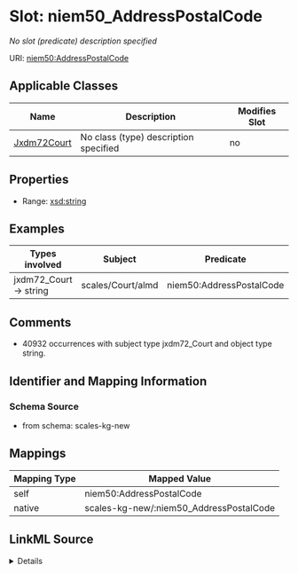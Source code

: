 

# Slot: niem50_AddressPostalCode


_No slot (predicate) description specified_





URI: [niem50:AddressPostalCode](http://release.niem.gov/niem/niem-core/5.0/AddressPostalCode)



<!-- no inheritance hierarchy -->





## Applicable Classes

| Name | Description | Modifies Slot |
| --- | --- | --- |
| [Jxdm72Court](../classes/Jxdm72Court.md) | No class (type) description specified |  no  |







## Properties

* Range: [xsd:string](xsd:string)






## Examples

| Types involved | Subject | Predicate | Object |
| --- | --- | --- | --- |
| jxdm72_Court → string | scales/Court/almd | niem50:AddressPostalCode | 35010 |


## Comments

* 40932 occurrences with subject type jxdm72_Court and object type string.

## Identifier and Mapping Information







### Schema Source


* from schema: scales-kg-new




## Mappings

| Mapping Type | Mapped Value |
| ---  | ---  |
| self | niem50:AddressPostalCode |
| native | scales-kg-new/:niem50_AddressPostalCode |




## LinkML Source

<details>
```yaml
name: niem50_AddressPostalCode
description: No slot (predicate) description specified
comments:
- 40932 occurrences with subject type jxdm72_Court and object type string.
examples:
- description: jxdm72_Court → string
  object:
    example_object: '35010'
    example_object_type: string
    example_predicate: niem50:AddressPostalCode
    example_subject: scales/Court/almd
    example_subject_type: jxdm72_Court
from_schema: scales-kg-new
rank: 1000
slot_uri: niem50:AddressPostalCode
alias: niem50_AddressPostalCode
domain_of:
- jxdm72_Court
range: string

```
</details>